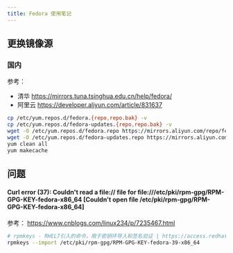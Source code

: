 ```yaml
---
title: Fedora 使用笔记
---
```


## 更换镜像源

### 国内

参考：

+ 清华 https://mirrors.tuna.tsinghua.edu.cn/help/fedora/
+ 阿里云 https://developer.aliyun.com/article/831637

```bash
cp /etc/yum.repos.d/fedora.{repo,repo.bak} -v
cp /etc/yum.repos.d/fedora-updates.{repo,repo.bak} -v
wget -O /etc/yum.repos.d/fedora.repo https://mirrors.aliyun.com/repo/fedora.repo
wget -O /etc/yum.repos.d/fedora-updates.repo https://mirrors.aliyun.com/repo/fedora-updates.repo
yum clean all
yum makecache
```

## 问题

#### Curl error (37): Couldn't read a file:// file for file:///etc/pki/rpm-gpg/RPM-GPG-KEY-fedora-x86_64 [Couldn't open file /etc/pki/rpm-gpg/RPM-GPG-KEY-fedora-x86_64]

参考： https://www.cnblogs.com/linux234/p/7235467.html

```bash
# rpmkeys - RHEL7引入的命令，用于密钥环导入和签名验证 | https://access.redhat.com/documentation/zh-cn/red_hat_enterprise_linux/7/html/rpm_packaging_guide/new_features_of_rpm_in_rhel_7
rpmkeys --import /etc/pki/rpm-gpg/RPM-GPG-KEY-fedora-39-x86_64
```
